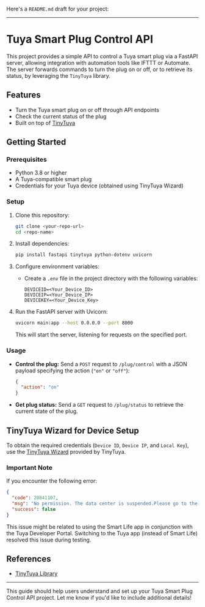 Here's a `README.md` draft for your project:

---

# Tuya Smart Plug Control API

This project provides a simple API to control a Tuya smart plug via a FastAPI server, allowing integration with automation tools like IFTTT or Automate. The server forwards commands to turn the plug on or off, or to retrieve its status, by leveraging the `TinyTuya` library.

## Features
- Turn the Tuya smart plug on or off through API endpoints
- Check the current status of the plug
- Built on top of [TinyTuya](https://github.com/jasonacox/tinytuya)

## Getting Started

### Prerequisites

- Python 3.8 or higher
- A Tuya-compatible smart plug
- Credentials for your Tuya device (obtained using TinyTuya Wizard)

### Setup

1. Clone this repository:

   ```bash
   git clone <your-repo-url>
   cd <repo-name>
   ```

2. Install dependencies:

   ```bash
   pip install fastapi tinytuya python-dotenv uvicorn
   ```

3. Configure environment variables:
   - Create a `.env` file in the project directory with the following variables:

     ```plaintext
     DEVICEID=<Your_Device_ID>
     DEVICEIP=<Your_Device_IP>
     DEVICEKEY=<Your_Device_Key>
     ```

4. Run the FastAPI server with Uvicorn:

   ```bash
   uvicorn main:app --host 0.0.0.0 --port 8000
   ```

   This will start the server, listening for requests on the specified port.

### Usage

- **Control the plug:** Send a `POST` request to `/plug/control` with a JSON payload specifying the action (`"on"` or `"off"`):

  ```json
  {
    "action": "on"
  }
  ```

- **Get plug status:** Send a `GET` request to `/plug/status` to retrieve the current state of the plug.

## TinyTuya Wizard for Device Setup

To obtain the required credentials (`Device ID`, `Device IP`, and `Local Key`), use the [TinyTuya Wizard](https://github.com/jasonacox/tinytuya) provided by TinyTuya.

### Important Note

If you encounter the following error:

```json
{
  "code": 28841107,
  "msg": "No permission. The data center is suspended.Please go to the cloud development platform to enable the data center.",
  "success": false
}
```

This issue might be related to using the Smart Life app in conjunction with the Tuya Developer Portal. Switching to the Tuya app (instead of Smart Life) resolved this issue during testing.

## References

- [TinyTuya Library](https://github.com/jasonacox/tinytuya)

---

This guide should help users understand and set up your Tuya Smart Plug Control API project. Let me know if you'd like to include additional details!